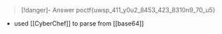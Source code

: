 >[!danger]- Answer
>poctf{uwsp_411_y0u2_8453_423_8310n9_70_u5}

- used [[CyberChef]] to parse from [[base64]]